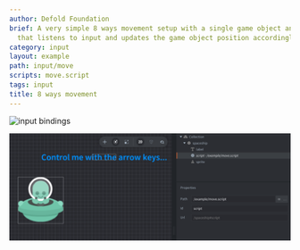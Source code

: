 ```yaml
---
author: Defold Foundation
brief: A very simple 8 ways movement setup with a single game object and a script
  that listens to input and updates the game object position accordingly.
category: input
layout: example
path: input/move
scripts: move.script
tags: input
title: 8 ways movement
---
```



![input bindings](input_bindings.png)

![move](move.png)
